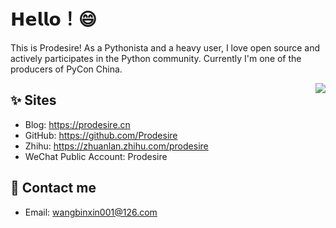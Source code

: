 
# 𝗛𝗲𝗹𝗹𝗼！😄

This is Prodesire! As a Pythonista and a heavy user, I love open source and actively participates in the Python community.
Currently I'm one of the producers of PyCon China.

<img align="right" src="https://github-readme-stats.vercel.app/api?username=Prodesire&show_icons=true&theme=tokyonight&count_private=true">

## ✨ Sites

- Blog: <https://prodesire.cn>
- GitHub: <https://github.com/Prodesire>
- Zhihu: <https://zhuanlan.zhihu.com/prodesire>
- WeChat Public Account: Prodesire

## 💬 Contact me

- Email: <wangbinxin001@126.com>
